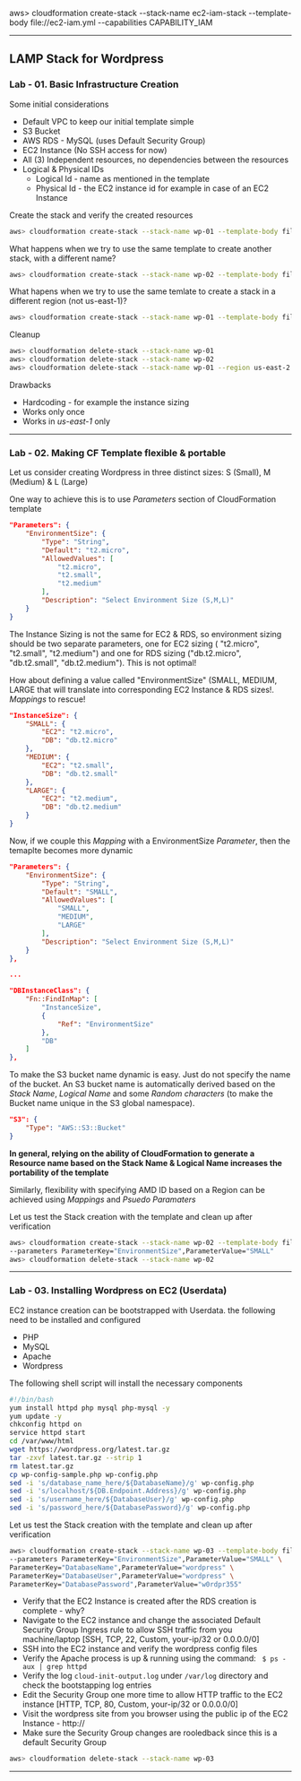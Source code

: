 aws> cloudformation create-stack --stack-name ec2-iam-stack --template-body file://ec2-iam.yml --capabilities CAPABILITY_IAM

___

## LAMP Stack for Wordpress

### Lab - 01. Basic Infrastructure Creation 
Some initial considerations
- Default VPC to keep our initial template simple
- S3 Bucket
- AWS RDS - MySQL (uses Default Security Group)
- EC2 Instance (No SSH access for now)
- All (3) Independent resources, no dependencies between the resources
- Logical & Physical IDs
    - Logical Id - name as mentioned in the template
    - Physical Id - the EC2 instance id for example in case of an EC2 Instance


Create the stack and verify the created resources
```bash
aws> cloudformation create-stack --stack-name wp-01 --template-body file://wordpress-01.json
```
What happens when we try to use the same template to create another stack, with a different name?
```bash
aws> cloudformation create-stack --stack-name wp-02 --template-body file://wordpress-01.json
```
What hapens when we try to use the same temlate to create a stack in a different region (not us-east-1)?
```bash
aws> cloudformation create-stack --stack-name wp-01 --template-body file://wordpress-01.json --region us-east-2
```
Cleanup
```bash
aws> cloudformation delete-stack --stack-name wp-01
aws> cloudformation delete-stack --stack-name wp-02
aws> cloudformation delete-stack --stack-name wp-01 --region us-east-2
```
Drawbacks
- Hardcoding - for example the instance sizing
- Works only once
- Works in *us-east-1* only

___
### Lab - 02. Making CF Template flexible & portable

Let us consider creating Wordpress in three distinct sizes: S (Small), M (Medium) & L (Large)

One way to achieve this is to use *Parameters* section of CloudFormation template
```JSON
"Parameters": {
    "EnvironmentSize": {
        "Type": "String",
        "Default": "t2.micro",
        "AllowedValues": [
            "t2.micro",
            "t2.small",
            "t2.medium"
        ],
        "Description": "Select Environment Size (S,M,L)"
    }
}
```

The Instance Sizing is not the same for EC2 & RDS, so environment sizing should be two separate parameters, one for EC2 sizing (            "t2.micro", "t2.small", "t2.medium") and one for RDS sizing ("db.t2.micro", "db.t2.small", "db.t2.medium"). This is not optimal!

How about defining a value called "EnvironmentSize" (SMALL, MEDIUM, LARGE that will translate into corresponding EC2 Instance & RDS sizes!. *Mappings* to rescue!

```JSON
"InstanceSize": {
    "SMALL": {
        "EC2": "t2.micro",
        "DB": "db.t2.micro"
    },
    "MEDIUM": {
        "EC2": "t2.small",
        "DB": "db.t2.small"
    },
    "LARGE": {
        "EC2": "t2.medium",
        "DB": "db.t2.medium"
    }
}
```
Now, if we couple this *Mapping* with a  EnvironmentSize *Parameter*, then the temaplte becomes more dynamic
```JSON
"Parameters": {
    "EnvironmentSize": {
        "Type": "String",
        "Default": "SMALL",
        "AllowedValues": [
            "SMALL",
            "MEDIUM",
            "LARGE"
        ],
        "Description": "Select Environment Size (S,M,L)"
    }
},

...

"DBInstanceClass": {
    "Fn::FindInMap": [
        "InstanceSize",
        {
            "Ref": "EnvironmentSize"
        },
        "DB"
    ]
},
```
To make the S3 bucket name dynamic is easy. Just do not specify the name of the bucket. An S3 bucket name is automatically derived based on the *Stack Name*, *Logical Name* and some *Random characters* (to make the Bucket name unique in the S3 global namespace).
```JSON
"S3": {
    "Type": "AWS::S3::Bucket"
}
```
**In general, relying on the ability of CloudFormation to generate a Resource name based on the Stack Name & Logical Name increases the portability of the template**

Similarly, flexibility with specifying AMD ID based on a Region can be achieved using *Mappings* and *Psuedo Paramaters*

Let us test the Stack creation with the template and clean up after verification
```bash
aws> cloudformation create-stack --stack-name wp-02 --template-body file://wordpress-02.json \
--parameters ParameterKey="EnvironmentSize",ParameterValue="SMALL"
aws> cloudformation delete-stack --stack-name wp-02
```
___

### Lab - 03. Installing Wordpress on EC2 (Userdata)
EC2 instance creation can be bootstrapped with Userdata. the following need to be installed and configured
- PHP
- MySQL
- Apache
- Wordpress

The following shell script will install the necessary components
```bash
#!/bin/bash
yum install httpd php mysql php-mysql -y
yum update -y
chkconfig httpd on
service httpd start
cd /var/www/html
wget https://wordpress.org/latest.tar.gz
tar -zxvf latest.tar.gz --strip 1
rm latest.tar.gz
cp wp-config-sample.php wp-config.php
sed -i 's/database_name_here/${DatabaseName}/g' wp-config.php
sed -i 's/localhost/${DB.Endpoint.Address}/g' wp-config.php
sed -i 's/username_here/${DatabaseUser}/g' wp-config.php
sed -i 's/password_here/${DatabasePassword}/g' wp-config.php
```
Let us test the Stack creation with the template and clean up after verification
```bash
aws> cloudformation create-stack --stack-name wp-03 --template-body file://wordpress-03.json \
--parameters ParameterKey="EnvironmentSize",ParameterValue="SMALL" \
ParameterKey="DatabaseName",ParameterValue="wordpress" \
ParameterKey="DatabaseUser",ParameterValue="wordpress" \
ParameterKey="DatabasePassword",ParameterValue="w0rdpr355"
```
- Verify that the EC2 Instance is created after the RDS creation is complete - why?
- Navigate to the EC2 instance and change the associated Default Security Group Ingress rule to allow SSH traffic from you machine/laptop [SSH, TCP, 22, Custom, your-ip/32 or 0.0.0.0/0]
- SSH into the EC2 instance and verify the wordpress config files
- Verify the Apache process is up & running using the command: ` $ ps -aux | grep httpd`
- Verify the log `cloud-init-output.log`  under `/var/log` directory and check the bootstapping log entries
- Edit the Security Group one more time to allow HTTP traffic to the EC2 instance [HTTP, TCP, 80, Custom, your-ip/32 or 0.0.0.0/0]
- Visit the wordpress site from you browser using the public ip of the EC2 Instance - http://<public-ip>
- Make sure the Security Group changes are rooledback since this is a default Security Group
```bash
aws> cloudformation delete-stack --stack-name wp-03
```

___

